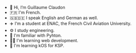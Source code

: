 - 👋 Hi, I’m Guillaume Claudon
- 🇫🇷 I'm French.
- 🇬🇧🇩🇪 I speak English and German as well.
- ✈️ I'm a student at ENAC, the French Civil Aviation University.
- ⚙️ I study engineering.
- 🐍 I'm familiar with Pyhton.
- 👨‍💻 I'm learning web development.
- 🚀 I'm learning kOS for KSP.

<!---
GuillaumeCldn/GuillaumeCldn is a ✨ special ✨ repository because its `README.md` (this file) appears on your GitHub profile.
You can click the Preview link to take a look at your changes.
--->
